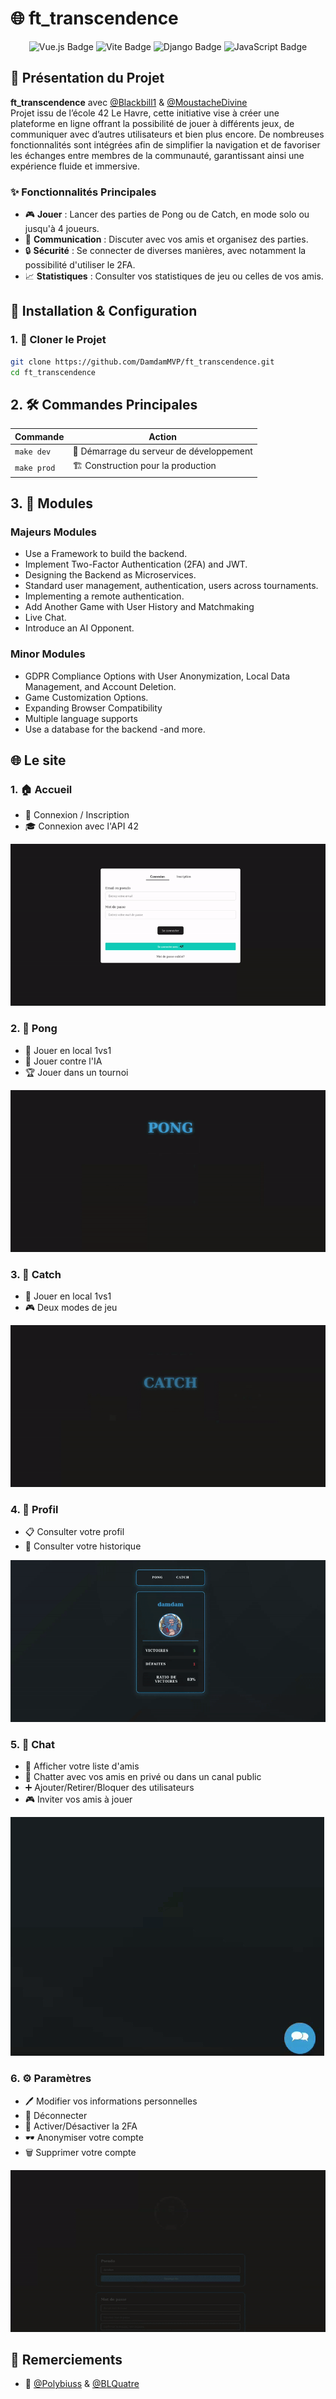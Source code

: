 # 🌐 ft_transcendence

<div align="center">
  <img src="https://img.shields.io/badge/Vue.js-35495E?style=for-the-badge&logo=vue.js&logoColor=4FC08D" alt="Vue.js Badge">
  <img src="https://img.shields.io/badge/Vite-646CFF?style=for-the-badge&logo=vite&logoColor=white" alt="Vite Badge">
  <img src="https://img.shields.io/badge/Django-092E20?style=for-the-badge&logo=django&logoColor=white" alt="Django Badge">
  <img src="https://img.shields.io/badge/JavaScript-F7DF1E?style=for-the-badge&logo=javascript&logoColor=black" alt="JavaScript Badge">
</div>

## 🚀 Présentation du Projet

**ft_transcendence** avec [@Blackbill1](https://github.com/Blackbill1) & [@MoustacheDivine](https://github.com/MoustacheDivine)  
Projet issu de l’école 42 Le Havre, cette initiative vise à créer une plateforme en ligne offrant la possibilité de jouer à différents jeux, de communiquer avec d’autres utilisateurs et bien plus encore. De nombreuses fonctionnalités sont intégrées afin de simplifier la navigation et de favoriser les échanges entre membres de la communauté, garantissant ainsi une expérience fluide et immersive.

### ✨ Fonctionnalités Principales

- 🎮 **Jouer** : Lancer des parties de Pong ou de Catch, en mode solo ou jusqu'à 4 joueurs.
- 💬 **Communication** : Discuter avec vos amis et organisez des parties.
- 🔒 **Sécurité** : Se connecter de diverses manières, avec notamment la possibilité d'utiliser le 2FA.
- 📈 **Statistiques** : Consulter vos statistiques de jeu ou celles de vos amis.

## 🔧 Installation & Configuration

### 1. 🚀 Cloner le Projet

```bash
git clone https://github.com/DamdamMVP/ft_transcendence.git
cd ft_transcendence
```

## 2. 🛠️ Commandes Principales

| Commande    | Action                                   |
| ----------- | ---------------------------------------- |
| `make dev`  | 🚀 Démarrage du serveur de développement |
| `make prod` | 🏗 Construction pour la production        |

## 3. 🌟 Modules

### Majeurs Modules

- Use a Framework to build the backend.
- Implement Two-Factor Authentication (2FA) and JWT.
- Designing the Backend as Microservices.
- Standard user management, authentication, users across tournaments.
- Implementing a remote authentication.
- Add Another Game with User History and Matchmaking
- Live Chat.
- Introduce an AI Opponent.

### Minor Modules

- GDPR Compliance Options with User Anonymization, Local Data Management, and Account Deletion.
- Game Customization Options.
- Expanding Browser Compatibility
- Multiple language supports
- Use a database for the backend -and more.

## 🌐 Le site

### 1. 🏠 Accueil

- 🔑 Connexion / Inscription
- 🎓 Connexion avec l'API 42

![Affichage du login](readme/login.gif)

### 2. 🏓 Pong

- 👥 Jouer en local 1vs1
- 🤖 Jouer contre l'IA
- 🏆 Jouer dans un tournoi

![Affichage du pong](readme/pong.gif)

### 3. 🎯 Catch

- 👥 Jouer en local 1vs1
- 🎮 Deux modes de jeu

![Affichage du catch](readme/catch.gif)

### 4. 👤 Profil

- 📋 Consulter votre profil
- 📜 Consulter votre historique

![Affichage du profil](readme/profil.gif)

### 5. 💬 Chat

- 👥 Afficher votre liste d'amis
- 💬 Chatter avec vos amis en privé ou dans un canal public
- ➕ Ajouter/Retirer/Bloquer des utilisateurs
- 🎮 Inviter vos amis à jouer

![Affichage du chat](readme/chat.gif)

### 6. ⚙️ Paramètres

- 🖊️ Modifier vos informations personnelles
- 🚪 Déconnecter
- 🔐 Activer/Désactiver la 2FA
- 🕶️ Anonymiser votre compte
- 🗑️ Supprimer votre compte

![Affichage des paramètres](readme/settings.gif)

## 🤝 Remerciements

- 👤 [@Polybiuss](https://github.com/Polybiuss) & [@BLQuatre](https://github.com/BLQuatre)
